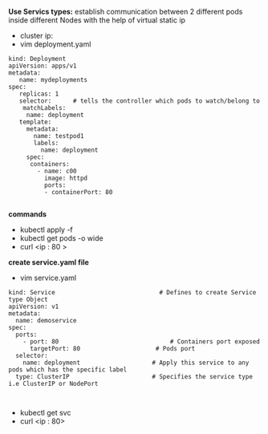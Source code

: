 **Use Servics types:**
establish communication between 2 different pods inside different Nodes with the help of virtual static ip

- cluster ip: 
- vim deployment.yaml

```
kind: Deployment
apiVersion: apps/v1
metadata:
   name: mydeployments
spec:
   replicas: 1
   selector:      # tells the controller which pods to watch/belong to
    matchLabels:
     name: deployment
   template:
     metadata:
       name: testpod1
       labels:
         name: deployment
     spec:
      containers:
        - name: c00
          image: httpd
          ports:
          - containerPort: 80


```

**commands**
- kubectl apply -f <filename>
- kubectl get pods -o wide
- curl <ip : 80 >

  

**create service.yaml file**
- vim service.yaml
```
kind: Service                             # Defines to create Service type Object
apiVersion: v1
metadata:
  name: demoservice
spec:
  ports:
    - port: 80                               # Containers port exposed
      targetPort: 80                     # Pods port
  selector:
    name: deployment                    # Apply this service to any pods which has the specific label
  type: ClusterIP                       # Specifies the service type i.e ClusterIP or NodePort

  
```
- kubectl get svc
- curl <ip : 80>
